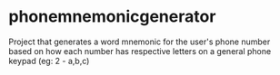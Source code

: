# phonemnemonicgenerator
Project that generates a word mnemonic for the user's phone number based on how each number has respective letters on a general phone keypad (eg: 2 - a,b,c)
